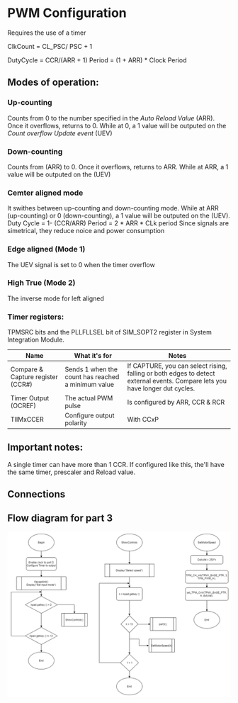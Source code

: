# PWM Configuration

Requires the use of a timer

ClkCount = CL_PSC/ PSC + 1

DutyCycle = CCR/(ARR + 1)
Period = (1 + ARR) * Clock Period


## Modes of operation:

### Up-counting

Counts from 0 to the number specified in the *Auto Reload Value* (ARR). Once it overflows, returns to 0. While at 0, a 1 value will be outputed on the *Count overflow Update event* (UEV)
### Down-counting

Counts from (ARR) to 0. Once it overflows, returns to ARR. While at ARR, a 1 value will be outputed on the (UEV)
    

### Cemter aligned mode

It swithes between up-counting and down-counting mode. While at ARR (up-counting) or 0 (down-counting), a 1 value will be outputed on the (UEV).
Duty Cycle = 1- (CCR/ARR)
Period = 2 * ARR * CLk period
Since signals are simetrical, they reduce noice and power consumption

### Edge aligned (Mode 1)

The UEV signal is set to 0  when the timer overflow

### High True (Mode 2)

The inverse mode for left aligned 

### Timer registers:

TPMSRC bits and the PLLFLLSEL bit of SIM_SOPT2 register in System Integration Module.

| Name                       | What it's for         | Notes|
|----------------------------|-----------------------|------|
| Compare & Capture register (CCR#) | Sends 1 when the count has reached a minimum value | If CAPTURE, you can select rising, falling or both edges to detect external events. Compare lets you have longer dut cycles. |
| Timer Output (OCREF)       | The actual PWM pulse  |Is configured by ARR, CCR & RCR|
| TIIMxCCER                  | Configure output polarity | With CCxP |

## Important notes:

A single timer can have more than 1 CCR. If configured like this, the'll have the same timer, prescaler and Reload value.



## Connections


## Flow diagram for part 3

![Diagrama de flujo](DF_act6.png "Flowchart")



